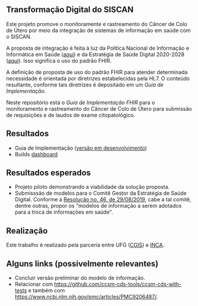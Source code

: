 ## Transformação Digital do SISCAN

Este projeto promove
o monitoramente e rastreamento do Câncer de Colo de Útero por 
meio da integração de sistemas de informação em saúde
com o SISCAN. 

A proposta de integração é feita à luz da Política Nacional de Informação e Informática em Saúde ([aqui](https://bvsms.saude.gov.br/bvs/saudelegis/gm/2021/prt1768_02_08_2021.html)) e da Estratégia de Saúde Digital 2020-2028 ([aqui](https://bvsms.saude.gov.br/bvs/publicacoes/estrategia_saude_digital_Brasil.pdf)). Isso significa o
uso do padrão FHIR. 

A definição de proposta de uso do padrão FHIR para atender determinada necessidade é orientada por diretrizes 
estabelecidas pela HL7. O conteúdo resultante, conforme tais
diretrizes é depositado em um _Guia de Implementação_.

Neste repositório está o _Guia de Implementação FHIR_ para o
monitoramento e rastreamento do Câncer de Colo de Útero para 
submissão de requisições e de laudos de exame citopatológico.

## Resultados

- Guia de Implementação ([versão em desenvolvimento](https://build.fhir.org/ig/kyriosdata/farol/))
- Builds [dashboard](https://fhir.github.io/auto-ig-builder/)

## Resultados esperados

- Projeto piloto demonstrando a viabilidade da solução proposta.
- Submisssão de modelos para o Comitê Gestor da Estratégia de Saúde Digital. Conforme a [Resolução no. 46, de 29/08/2019](https://www.in.gov.br/en/web/dou/-/resolucao-n-46-de-29-de-agosto-de-2019-221309239), cabe a tal comitê, dentre outras, propor os "modelos de informação a serem adotados para a troca de informações em saúde".

## Realização

Este trabalho é realizado pela parceria entre UFG ([CGIS](https://cgis.ufg.br/)) e [INCA](https://www.inca.gov.br/).

## Alguns links (possivelmente relevantes)

- Concluir versão preliminar do modelo de informação.
- Relacionar com https://github.com/ccsm-cds-tools/ccsm-cds-with-tests e também com https://www.ncbi.nlm.nih.gov/pmc/articles/PMC9206487/.

